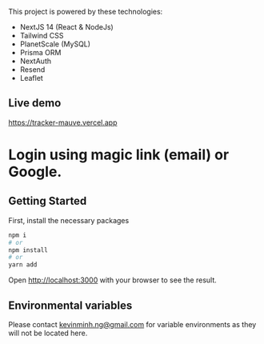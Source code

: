 This project is powered by these technologies:

- NextJS 14 (React & NodeJs)
- Tailwind CSS
- PlanetScale (MySQL)
- Prisma ORM
- NextAuth
- Resend
- Leaflet

## Live demo

https://tracker-mauve.vercel.app
# Login using magic link (email) or Google.



## Getting Started

First, install the necessary packages

```bash
npm i
# or
npm install
# or
yarn add
```

Open [http://localhost:3000](http://localhost:3000) with your browser to see the result.


## Environmental variables

Please contact kevinminh.ng@gmail.com for variable environments as they will not be located here.
